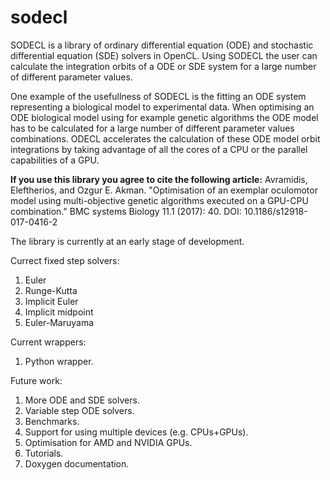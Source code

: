 # sodecl

SODECL is a library of ordinary differential equation (ODE) and stochastic differential equation (SDE) solvers in OpenCL. 
Using SODECL the user can calculate the integration orbits of a ODE or SDE system for a large number of different parameter values.  

One example of the usefullness of SODECL is the fitting an ODE system representing a biological model to experimental data.  When optimising an ODE biological model using for example genetic algorithms the ODE model has to be calculated for a large number of different parameter values combinations. ODECL accelerates the calculation of these ODE model orbit integrations by taking advantage of all the cores of a CPU or the parallel capabilities of a GPU. 

**If you use this library you agree to cite the following article:**
Avramidis, Eleftherios, and Ozgur E. Akman. "Optimisation of an exemplar oculomotor model using multi-objective genetic algorithms executed on a GPU-CPU combination." BMC systems Biology 11.1 (2017): 40. DOI: 10.1186/s12918-017-0416-2

The library is currently at an early stage of development.

Currect fixed step solvers:

1. Euler
2. Runge-Kutta
3. Implicit Euler
4. Implicit midpoint
5. Euler-Maruyama

Current wrappers:

1. Python wrapper.

Future work:

1. More ODE and SDE solvers.
2. Variable step ODE solvers.
3. Benchmarks.
4. Support for using multiple devices (e.g. CPUs+GPUs).
5. Optimisation for AMD and NVIDIA GPUs.
6. Tutorials.
7. Doxygen documentation.
